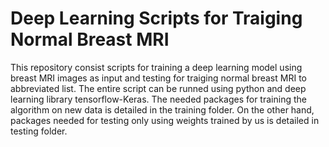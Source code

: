 # Deep Learning Scripts for Traiging Normal Breast MRI

This repository consist scripts for training a deep learning model using breast MRI images as input and testing for traiging normal breast MRI to abbreviated list. The entire script can be runned using python and deep learning library tensorflow-Keras. The needed packages for training the algorithm on new data is detailed in the training folder. On the other hand, packages needed for testing only using weights trained by us is detailed in testing folder.
